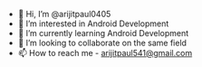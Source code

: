 - 👋 Hi, I’m @arijitpaul0405
- 👀 I’m interested in Android Development
- 🌱 I’m currently learning Android Development
- 💞️ I’m looking to collaborate on the same field
- 📫 How to reach me - arijitpaul541@gmail.com

<!---
arijitpaul0405/arijitpaul0405 is a ✨ special ✨ repository because its `README.md` (this file) appears on your GitHub profile.
You can click the Preview link to take a look at your changes.
--->
